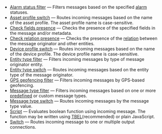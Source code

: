 
- [Alarm status filter](/docs/user-guide/rule-engine-2-0/nodes/filter-nodes/alarm-status-filter) — Filters messages based on the specified [alarm](/docs/{{docsPrefix}}user-guide/alarms/) statuses.
- [Asset profile switch](/docs/user-guide/rule-engine-2-0/nodes/filter-nodes/asset-profile-switch) — Routes incoming messages based on the name of the asset profile. The asset profile name is case-sensitive.
- [Check fields presence](/docs/user-guide/rule-engine-2-0/nodes/filter-nodes/check-fields-presence) — Checks the presence of the specified fields in the message and/or metadata.
- [Check relation presence](/docs/user-guide/rule-engine-2-0/nodes/filter-nodes/check-relation-presence) — Checks the presence of the [relation](/docs/{{docsPrefix}}user-guide/entities-and-relations/#relations) between the message originator and other entities.
- [Device profile switch](/docs/user-guide/rule-engine-2-0/nodes/filter-nodes/device-profile-switch) — Routes incoming messages based on the name of the device profile. The device profile name is case-sensitive.
- [Entity type filter](/docs/user-guide/rule-engine-2-0/nodes/filter-nodes/entity-type-filter) — Filters incoming messages by type of message originator entity.
- [Entity type switch](/docs/user-guide/rule-engine-2-0/nodes/filter-nodes/entity-type-switch) — Routes incoming messages based on the entity type of the message originator.
- [GPS geofencing filter](/docs/user-guide/rule-engine-2-0/nodes/filter-nodes/gps-geofencing-filter) — Filters incoming messages by GPS-based geofencing.
- [Message type filter](/docs/user-guide/rule-engine-2-0/nodes/filter-nodes/message-type-filter) — Filters incoming messages based on one or more [predefined](/docs/{{docsPrefix}}user-guide/rule-engine-2-0/overview/#predefined-message-types) or custom message types.
- [Message type switch](/docs/user-guide/rule-engine-2-0/nodes/filter-nodes/message-type-switch) — Routes incoming messages by the message type value.
- [Script](/docs/user-guide/rule-engine-2-0/nodes/filter-nodes/script) — Evaluates boolean function using incoming message. The function may be written using [TBEL](/docs/{{docsPrefix}}user-guide/tbel/)(recommended) or plain JavaScript.
- [Switch](/docs/user-guide/rule-engine-2-0/nodes/filter-nodes/switch) — Routes incoming message to one or multiple output connections.
